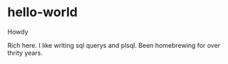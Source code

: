 # hello-world

Howdy

Rich here.  I like writing sql querys and plsql. Been homebrewing for over thrity years.  
